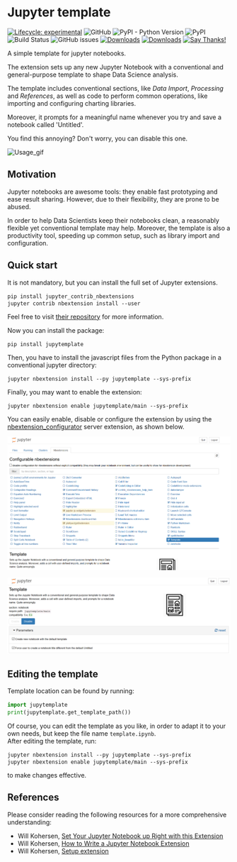 # Jupyter template

[![Lifecycle:
experimental](https://img.shields.io/badge/lifecycle-experimental-orange.svg)](https://www.tidyverse.org/lifecycle/#experimental)
![GitHub](https://img.shields.io/github/license/xtreamsrl/jupytemplate)
![PyPI - Python Version](https://img.shields.io/pypi/pyversions/jupytemplate)
![PyPI](https://img.shields.io/pypi/v/jupytemplate)
![Build Status](https://travis-ci.org/xtreamsrl/jupytemplate.svg?branch=master)
![GitHub issues](https://img.shields.io/github/issues/xtreamsrl/jupytemplate)
[![Downloads](https://pepy.tech/badge/jupytemplate)](https://pepy.tech/project/jupytemplate)
[![Downloads](https://pepy.tech/badge/jupytemplate/month)](https://pepy.tech/project/jupytemplate/month)
[![Say Thanks\!](https://img.shields.io/badge/Say%20Thanks-!-1EAEDB.svg)](https://saythanks.io/to/donlelef)


A simple template for jupyter notebooks.

The extension sets up any new Jupyter Notebook 
with a conventional and general-purpose
template to shape Data Science analysis.

The template includes conventional sections,
like *Data Import*, *Processing* and *References*,
as well as code to perform common operations, like
importing and configuring charting libraries. 

Moreover, it prompts for a meaningful name whenever
you try and save a notebook called 'Untitled'. 

You find this annoying? Don't worry, you can disable
this one.

![Usage_gif](docs/jupytemplate.gif)

## Motivation
Jupyter notebooks are awesome tools: they enable fast 
prototyping and ease result sharing. However, due to 
their flexibility, they are prone to be abused. 

In order to help Data Scientists keep their notebooks 
clean, a reasonably flexible yet conventional template
may help. Moreover, the template is also a 
productivity tool, speeding up common setup,
such as library import and configuration.

## Quick start
It is not mandatory, but you can install the full set of Jupyter 
extensions.
```shell
pip install jupyter_contrib_nbextensions
jupyter contrib nbextension install --user
```
Feel free to visit [their repository](https://github.com/ipython-contrib/jupyter_contrib_nbextensions)
for more information.

Now you can install the package:
```shell
pip install jupytemplate
```
Then, you have to install the javascript files from 
the Python package in a conventional jupyter directory:
```shell
jupyter nbextension install --py jupytemplate --sys-prefix
```
Finally, you may want to enable the extension:
```shell
jupyter nbextension enable jupytemplate/main --sys-prefix
```
You can easily enable, disable or configure the extension
by using the [nbextension_configurator](https://github.com/Jupyter-contrib/jupyter_nbextensions_configurator)
server extension, as shown below.

![Configuration screenshot 1](docs/configuration_1.png)


![Configuration screenshot 2](docs/configuration_2.png)


## Editing the template
Template location can be found by running:   
```python
import jupytemplate
print(jupytemplate.get_template_path())
```
Of course, you can edit the template as you like, in order 
to adapt it to your own needs, but keep the file name `template.ipynb`.  
After editing the template, run:
```shell
jupyter nbextension install --py jupytemplate --sys-prefix
jupyter nbextension enable jupytemplate/main --sys-prefix
```
to make changes effective.

## References
Please consider reading the following resources for
a more comprehensive understanding:
- Will Kohersen, [Set Your Jupyter Notebook up Right with this Extension](https://towardsdatascience.com/set-your-jupyter-notebook-up-right-with-this-extension-24921838a332)
- Will Kohersen, [How to Write a Jupyter Notebook Extension](https://towardsdatascience.com/how-to-write-a-jupyter-notebook-extension-a63f9578a38c)
- Will Kohersen, [Setup extension](https://github.com/WillKoehrsen/Data-Analysis/tree/master/setup)